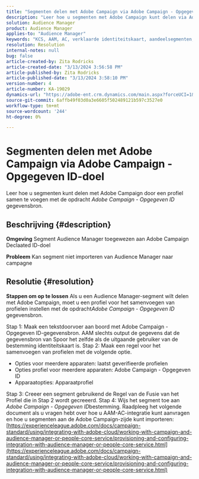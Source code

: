 ```yaml
---
title: "Segmenten delen met Adobe Campaign via Adobe Campaign - Opgegeven doel voor id"
description: "Leer hoe u segmenten met Adobe Campaign kunt delen via Adobe Campaign - Opgegeven ID-doel"
solution: Audience Manager
product: Audience Manager
applies-to: "Audience Manager"
keywords: "KCS, AAM, AC, verklaarde identiteitskaart, aandeelsegmenten, hoe te, Adobe Audience Manager, Adobe Campaign, verklaarde bestemming van identiteitskaart"
resolution: Resolution
internal-notes: null
bug: false
article-created-by: Zita Rodricks
article-created-date: "3/13/2024 3:56:58 PM"
article-published-by: Zita Rodricks
article-published-date: "3/13/2024 3:58:10 PM"
version-number: 4
article-number: KA-19029
dynamics-url: "https://adobe-ent.crm.dynamics.com/main.aspx?forceUCI=1&pagetype=entityrecord&etn=knowledgearticle&id=fc071c51-52e1-ee11-904d-6045bd0065b6"
source-git-commit: 6affb49f03d0a3e6605f502489121b597c3527e0
workflow-type: tm+mt
source-wordcount: '244'
ht-degree: 0%

---
```


# Segmenten delen met Adobe Campaign via Adobe Campaign - Opgegeven ID-doel


Leer hoe u segmenten kunt delen met Adobe Campaign door een profiel samen te voegen met de opdracht *Adobe Campaign - Opgegeven ID* gegevensbron.

## Beschrijving {#description}


<b>Omgeving</b>
Segment Audience Manager toegewezen aan Adobe Campaign Declaated ID-doel

<b>Probleem</b>
Kan segment niet importeren van Audience Manager naar campagne


## Resolutie {#resolution}


<b>Stappen om op te lossen</b>
Als u een Audience Manager-segment wilt delen met Adobe Campaign, moet u een profiel voor het samenvoegen van profielen instellen met de opdracht*Adobe Campaign - Opgegeven ID* gegevensbron.

Stap 1: Maak een tekstdoorvoer aan boord met Adobe Campaign - Opgegeven ID-gegevensbron.
AAM slechts output de gegevens dat de gegevensbron van Spoor het zelfde als de uitgaande gebruiker van de bestemming identiteitskaart is.
Stap 2: Maak een regel voor het samenvoegen van profielen met de volgende optie.

- Opties voor meerdere apparaten: laatst geverifieerde profielen
- Opties profiel voor meerdere apparaten: Adobe Campaign - Opgegeven ID
- Apparaatopties: Apparaatprofiel


Stap 3: Creeer een segment gebruikend de Regel van de Fusie van het Profiel die in Stap 2 wordt gecreeerd.
Stap 4: Wijs het segment toe aan *Adobe Campaign - Opgegeven ID*bestemming.
Raadpleeg het volgende document als u vragen hebt over hoe u AAM-AC-integratie kunt aanvragen en hoe u segmenten aan de Adobe Campaign-zijde kunt importeren: [https://experienceleague.adobe.com/docs/campaign-standard/using/integrating-with-adobe-cloud/working-with-campaign-and-audience-manager-or-people-core-service/provisioning-and-configuring-integration-with-audience-manager-or-people-core-service.html](https://experienceleague.adobe.com/docs/campaign-standard/using/integrating-with-adobe-cloud/working-with-campaign-and-audience-manager-or-people-core-service/provisioning-and-configuring-integration-with-audience-manager-or-people-core-service.html)
